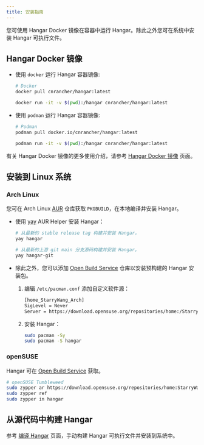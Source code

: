 ```yaml
---
title: 安装指南
---
```


您可使用 Hangar Docker 镜像在容器中运行 Hangar。除此之外您可在系统中安装 Hangar 可执行文件。

## Hangar Docker 镜像

- 使用 `docker` 运行 Hangar 容器镜像:

    ```sh
    # Docker
    docker pull cnrancher/hangar:latest

    docker run -it -v $(pwd):/hangar cnrancher/hangar:latest
    ```

- 使用 `podman` 运行 Hangar 容器镜像:

    ```sh
    # Podman
    podman pull docker.io/cnrancher/hangar:latest

    podman run -it -v $(pwd):/hangar cnrancher/hangar:latest
    ```

有关 Hangar Docker 镜像的更多使用介绍，请参考 [Hangar Docker 镜像](/docs/v1.7/docker-image) 页面。

## 安装到 Linux 系统

### Arch Linux

您可在 Arch Linux [AUR](https://aur.archlinux.org/packages/hangar) 仓库获取 `PKGBUILD`，在本地编译并安装 Hangar。

- 使用 [yay](https://github.com/Jguer/yay) AUR Helper 安装 Hangar：

    ```sh
    # 从最新的 stable release tag 构建并安装 Hangar。
    yay hangar

    # 从最新的上游 git main 分支源码构建并安装 Hangar。
    yay hangar-git
    ```

- 除此之外，您可以添加 [Open Build Service](https://download.opensuse.org/repositories/home:/StarryWang/Arch/x86_64/) 仓库以安装预构建的 Hangar 安装包。

    1. 编辑 `/etc/pacman.conf` 添加自定义软件源：
        ```txt title="/etc/pacman.conf"
        [home_StarryWang_Arch]
        SigLevel = Never
        Server = https://download.opensuse.org/repositories/home:/StarryWang/Arch/$arch
        ```
    1. 安装 Hangar：
        ```sh
        sudo pacman -Sy
        sudo pacman -S hangar
        ```

### openSUSE

Hangar 可在 [Open Build Service](https://build.opensuse.org/package/show/home:StarryWang/Hangar) 获取。

```sh
# openSUSE Tumbleweed
sudo zypper ar https://download.opensuse.org/repositories/home:StarryWang/openSUSE_Tumbleweed/home:StarryWang.repo
sudo zypper ref
sudo zypper in hangar
```

## 从源代码中构建 Hangar

参考 [编译 Hangar](/docs/v1.7/dev/build) 页面，手动构建 Hangar 可执行文件并安装到系统中。
